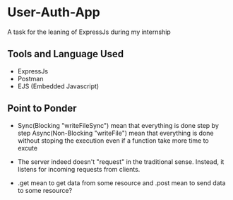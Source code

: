 # User-Auth-App
A task for the leaning of ExpressJs during my internship

## Tools and Language Used
- ExpressJs
- Postman
- EJS (Embedded Javascript)

## Point to Ponder

- Sync(Blocking "writeFileSync") mean that everything is done step by step
Async(Non-Blocking "writeFile") mean that everything is done without stoping the execution even if a function take more time to excute

- The server indeed doesn't "request" in the traditional sense. Instead, it listens for incoming requests from clients.

- .get mean to get data from some resource and .post mean to send data to some resource?
